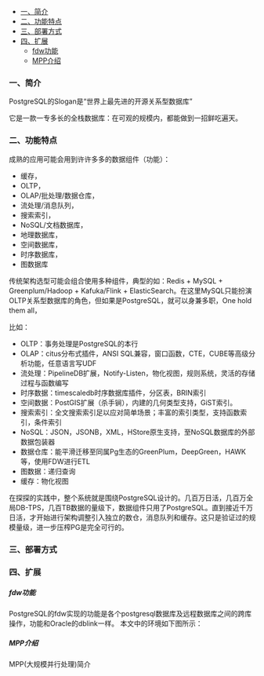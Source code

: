 
- [一、简介](#%e4%b8%80%e7%ae%80%e4%bb%8b)
- [二、功能特点](#%e4%ba%8c%e5%8a%9f%e8%83%bd%e7%89%b9%e7%82%b9)
- [三、部署方式](#%e4%b8%89%e9%83%a8%e7%bd%b2%e6%96%b9%e5%bc%8f)
- [四、扩展](#%e5%9b%9b%e6%89%a9%e5%b1%95)
    - [fdw功能](#fdw%e5%8a%9f%e8%83%bd)
    - [MPP介绍](#mpp%e4%bb%8b%e7%bb%8d)

### 一、简介
PostgreSQL的Slogan是“世界上最先进的开源关系型数据库”

它是一款一专多长的全栈数据库：在可观的规模内，都能做到一招鲜吃遍天。        


### 二、功能特点

成熟的应用可能会用到许许多多的数据组件（功能）：
- 缓存，
- OLTP，
- OLAP/批处理/数据仓库，
- 流处理/消息队列，
- 搜索索引，
- NoSQL/文档数据库，
- 地理数据库，
- 空间数据库，
- 时序数据库，
- 图数据库


传统架构选型可能会组合使用多种组件，典型的如：Redis + MySQL + Greenplum/Hadoop + Kafuka/Flink + ElasticSearch。在这里MySQL只能扮演OLTP关系型数据库的角色，但如果是PostgreSQL，就可以身兼多职，One hold them all，

比如：
- OLTP：事务处理是PostgreSQL的本行
- OLAP：citus分布式插件，ANSI SQL兼容，窗口函数，CTE，CUBE等高级分析功能，任意语言写UDF
- 流处理：PipelineDB扩展，Notify-Listen，物化视图，规则系统，灵活的存储过程与函数编写
- 时序数据：timescaledb时序数据库插件，分区表，BRIN索引
- 空间数据：PostGIS扩展（杀手锏），内建的几何类型支持，GiST索引。
- 搜索索引：全文搜索索引足以应对简单场景；丰富的索引类型，支持函数索引，条件索引
- NoSQL：JSON，JSONB，XML，HStore原生支持，至NoSQL数据库的外部数据包装器
- 数据仓库：能平滑迁移至同属Pg生态的GreenPlum，DeepGreen，HAWK等，使用FDW进行ETL
- 图数据：递归查询
- 缓存：物化视图

在探探的实践中，整个系统就是围绕PostgreSQL设计的。几百万日活，几百万全局DB-TPS，几百TB数据的量级下，数据组件只用了PostgreSQL。直到接近千万日活，才开始进行架构调整引入独立的数仓，消息队列和缓存。这只是验证过的规模量级，进一步压榨PG是完全可行的。


### 三、部署方式


### 四、扩展


##### fdw功能
PostgreSQL的fdw实现的功能是各个postgresql数据库及远程数据库之间的跨库操作，功能和Oracle的dblink一样。 本文中的环境如下图所示：


##### MPP介绍
MPP(大规模并行处理)简介